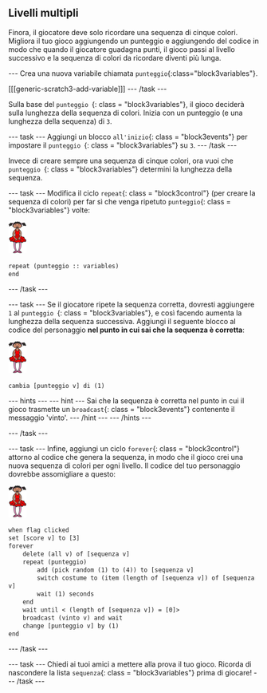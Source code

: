 ## Livelli multipli

Finora, il giocatore deve solo ricordare una sequenza di cinque colori. Migliora il tuo gioco aggiungendo un punteggio e aggiungendo del codice in modo che quando il giocatore guadagna punti, il gioco passi al livello successivo e la sequenza di colori da ricordare diventi più lunga.

\--- Crea una nuova variabile chiamata `punteggio`{:class="block3variables"}.

[[[generic-scratch3-add-variable]]] \--- /task \---

Sulla base del `punteggio `{: class = "block3variables"}, il gioco deciderà sulla lunghezza della sequenza di colori. Inizia con un punteggio (e una lunghezza della sequenza) di `3`.

\--- task \--- Aggiungi un blocco `all'inizio`{: class = "block3events"} per impostare il `punteggio `{: class = "block3variables"} su `3`. \--- /task \---

Invece di creare sempre una sequenza di cinque colori, ora vuoi che `punteggio `{: class = "block3variables"} determini la lunghezza della sequenza.

\--- task \--- Modifica il ciclo `repeat`{: class = "block3control"} (per creare la sequenza di colori) per far sì che venga ripetuto `punteggio`{: class = "block3variables"} volte:

![sprite](images/ballerina.png)

```blocks3
repeat (punteggio :: variables)
end
```

\--- /task \---

\--- task \--- Se il giocatore ripete la sequenza corretta, dovresti aggiungere `1` al `punteggio `{: class = "block3variables"}, e così facendo aumenta la lunghezza della sequenza successiva. Aggiungi il seguente blocco al codice del personaggio **nel punto in cui sai che la sequenza è corretta**:

![sprite](images/ballerina.png)

```blocks3
cambia [punteggio v] di (1)
```

\--- hints \--- \--- hint \--- Sai che la sequenza è corretta nel punto in cui il gioco trasmette un `broadcast`{: class = "block3events"} contenente il messaggio 'vinto'. \--- /hint \--- \--- /hints \---

\--- /task \---

\--- task \--- Infine, aggiungi un ciclo `forever`{: class = "block3control"} attorno al codice che genera la sequenza, in modo che il gioco crei una nuova sequenza di colori per ogni livello. Il codice del tuo personaggio dovrebbe assomigliare a questo:

![ballerina](images/ballerina.png)

```blocks3
when flag clicked
set [score v] to [3]
forever
    delete (all v) of [sequenza v]
    repeat (punteggio)
        add (pick random (1) to (4)) to [sequenza v]
        switch costume to (item (length of [sequenza v]) of [sequenza v]
        wait (1) seconds
    end
    wait until < (length of [sequenza v]) = [0]>
    broadcast (vinto v) and wait
    change [punteggio v] by (1)
end
```

\--- /task \---

\--- task \--- Chiedi ai tuoi amici a mettere alla prova il tuo gioco. Ricorda di nascondere la lista `sequenza`{: class = "block3variables"} prima di giocare! \--- /task \---